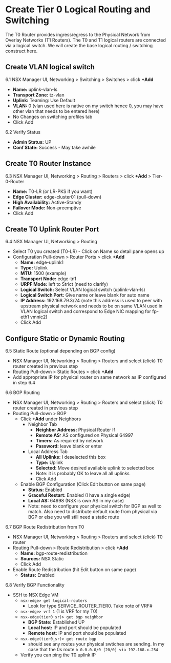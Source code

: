 # Create Tier 0 Logical Routing and Switching

The T0 Router provides ingress/egress to the Physical Network from Overlay Networks (T1 Routers).  The T0 and T1 logical routers are connected via a logical switch.  We will create the base logical routing / switching construct here.

## Create VLAN logical switch
6.1 NSX Manager UI, Networking > Switching > Switches > click **+Add**
  * **Name:** uplink-vlan-ls
  * **Transport Zone:** tz-vlan
  * **Uplink:** Teaming: Use Default
  * **VLAN:** 0 (vlan used here is native on my switch hence 0, you may have other vlan that needs to be entered here)
  * No Changes on switching profiles tab
  * Click Add

6.2 Verify Status
  * **Admin Status:** UP
  * **Conf State:** Success - May take awhile

## Create T0 Router Instance
6.3 NSX Manager UI, Networking > Routing > Routers > click **+Add** > Tier-0-Router
  * **Name:** T0-LR (or LR-PKS if you want)
  * **Edge Cluster:** edge-cluster01 (pull-down)
  * **High Availability:** Active-Standy 
  * **Failover Mode:** Non-preemptive
  * Click Add
## Create T0 Uplink Router Port
6.4 NSX Manager UI, Networking > Routing
  * Select T0 you created (T0-LR) - Click on Name so detail pane opens up
  * Configuration Pull-down > Router Ports > click **+Add**
    * **Name:** edge-uplink1
    * **Type:** Uplink
    * **MTU:** 1500 (example)
    * **Transport Node:** edge-tn1
    * **URPF Mode:** left to Strict (need to clarify)
    * **Logical Switch:** Select VLAN logical switch (uplink-vlan-ls)
    * **Logical Switch Port:** Give name or leave blank for auto name
    * **IP Address:** 192.168.79.3/24 (note this address is used to peer with upstream physical network and needs to be on same VLAN used in VLAN logical switch and correspond to Edge NIC mapping for fp-eth1 vmnic2)
    * Click Add
## Configure Static or Dynamic Routing
6.5 Static Route (optional depending on BGP config)
  * NSX Manager UI, Networking > Routing > Routers and select (click) T0 router created in previous step
  * Routing Pull-down > Static Routes > click **+Add**
  * Add appropriate IP for physical router on same network as IP configured in step 6.4

6.6 BGP Routing
  * NSX Manager UI, Networking > Routing > Routers and select (click) T0 router created in previous step
  * Routing Pull-down > BGP
    * Click **+Add** under Neighbors
      * Neighbor Tab
        * **Neighbor Address:** Physical Router If
        * **Remote AS:** AS configured on Physical 64997
        * **Timers:** As required by network
        * **Password:** leave blank or enter
      * Local Address Tab
        * **All Uplinks:** I deselected this box
        * **Type:** Uplink
        * **Selected:** Move desired available uplink to selected box
        * Note: it is probably OK to leave all all uplinks
        * Click Add
    * Enable BGP Configuration (Click Edit button on same page)
      * **Status:** Enabled
      * **Graceful Restart:** Enabled (I have a single edge)
      * **Local AS:** 64998 (NSX is own AS in my case)
      * Note: need to configure your physical switch for BGP as well to match.  Also need to distribute default route from physical via BGP or else you will still need a static route

6.7 BGP Route Redistribution from T0
  * NSX Manager UI, Networking > Routing > Routers and select (click) T0 router
  * Routing Pull-down > Route Redistribution > click **+Add**
    * **Name:** bgp-route-redistribution
    * **Sources:** NSX Static
    * Click Add
  * Enable Route Redistribution (hit Edit button on same page)
    * **Status:** Enabled

6.8 Verify BGP Functionality
  * SSH to NSX Edge VM
    * `nsx-edge> get logical-routers` 
      * Look for type SERVICE_ROUTER_TIER0.  Take note of VRF#
    * `nsx-edge> vrf 1` (1 is VRF for my T0)
    * `nsx-edge(tier0_sr)> get bgp neighbor`
      * **BGP State:** Established UP
      * **Local host:** IP and port should be populated
      * **Remote host:** IP and port should be populated
    * `nsx-edge(tier0_sr)> get route bgp`
      * should see any routes your physical swtiches are sending.  In my case that the 0s route `b 0.0.0.0/0 [20/0] via 192.168.x.254`
    * Verify you can ping the T0 uplink IP